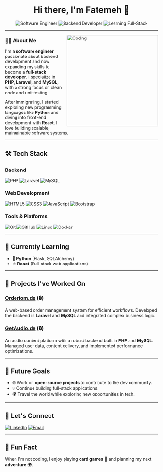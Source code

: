 <h1 align="center">Hi there, I'm Fatemeh 👋</h1>

<p align="center">
  <img src="https://img.shields.io/badge/-Software%20Engineer-blueviolet?style=for-the-badge&logo=github" alt="Software Engineer" />
  <img src="https://img.shields.io/badge/-Backend%20Developer-brightgreen?style=for-the-badge" alt="Backend Developer" />
  <img src="https://img.shields.io/badge/-Learning%20Full--Stack%20Development-ff69b4?style=for-the-badge" alt="Learning Full-Stack" />
</p>

---

<img align="right" alt="Coding" width="300" src="https://media.giphy.com/media/qgQUggAC3Pfv687qPC/giphy.gif" />

### 👩‍💻 **About Me**

I'm a **software engineer** passionate about backend development and now expanding my skills to become a **full-stack developer**. I specialize in **PHP**, **Laravel**, and **MySQL**, with a strong focus on clean code and unit testing.

After immigrating, I started exploring new programming languages like **Python** and diving into front-end development with **React**. I love building scalable, maintainable software systems.

---

## 🛠 **Tech Stack**

### Backend
![PHP](https://img.shields.io/badge/PHP-777BB4?style=for-the-badge&logo=php&logoColor=white)
![Laravel](https://img.shields.io/badge/Laravel-FF2D20?style=for-the-badge&logo=laravel&logoColor=white)
![MySQL](https://img.shields.io/badge/MySQL-4479A1?style=for-the-badge&logo=mysql&logoColor=white)

### Web Development
![HTML5](https://img.shields.io/badge/HTML5-E34F26?style=for-the-badge&logo=html5&logoColor=white)
![CSS3](https://img.shields.io/badge/CSS3-1572B6?style=for-the-badge&logo=css3&logoColor=white)
![JavaScript](https://img.shields.io/badge/JavaScript-F7DF1E?style=for-the-badge&logo=javascript&logoColor=black)
![Bootstrap](https://img.shields.io/badge/Bootstrap-563D7C?style=for-the-badge&logo=bootstrap&logoColor=white)

### Tools & Platforms
![Git](https://img.shields.io/badge/Git-F05032?style=for-the-badge&logo=git&logoColor=white)
![GitHub](https://img.shields.io/badge/GitHub-181717?style=for-the-badge&logo=github&logoColor=white)
![Linux](https://img.shields.io/badge/Linux-FCC624?style=for-the-badge&logo=linux&logoColor=black)
![Docker](https://img.shields.io/badge/Docker-2496ED?style=for-the-badge&logo=docker&logoColor=white)

---

## 🌱 **Currently Learning**
- 🐍 **Python** (Flask, SQLAlchemy)
- ⚛️ **React** (Full-stack web applications)

---

## 🚀 **Projects I've Worked On**

### [Orderiom.de](https://orderiom.de) (🔒)
A web-based order management system for efficient workflows. Developed the backend in **Laravel** and **MySQL** and integrated complex business logic.

### [GetAudio.de](https://getaudio.de) (🔒)
An audio content platform with a robust backend built in **PHP** and **MySQL**. Managed user data, content delivery, and implemented performance optimizations.

---

## 🎯 **Future Goals**
- 🌐 Work on **open-source projects** to contribute to the dev community.
- 💡 Continue building full-stack applications.
- 🌍 Travel the world while exploring new opportunities in tech.

---

## 💬 **Let's Connect**
<p align="left">
  <a href="https://www.linkedin.com"><img alt="LinkedIn" src="https://img.shields.io/badge/LinkedIn-%230077B5.svg?style=for-the-badge&logo=linkedin&logoColor=white"/></a>
  <a href="mailto:your.email@example.com"><img alt="Email" src="https://img.shields.io/badge/Email-D14836?style=for-the-badge&logo=gmail&logoColor=white"/></a>
</p>

---

## 🎴 **Fun Fact**
When I'm not coding, I enjoy playing **card games** 🎴 and planning my next **adventure** 🌍.
